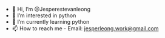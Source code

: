 - 👋 Hi, I’m @Jesperestevanleong
- 👀 I’m interested in python
- 🌱 I’m currently learning python
- 📫 How to reach me - Email: jesperleong.work@gmail.com

<!---
Jesperestevanleng/Jesperestevanleng is a ✨ special ✨ repository because its `README.md` (this file) appears on your GitHub profile.
You can click the Preview link to take a look at your changes.
--->
